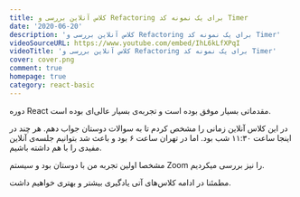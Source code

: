 ```yaml
---
title: کلاس آنلاین بررسی و Refactoring برای یک نمونه کد Timer
date: '2020-06-20'
description: 'کلاس آنلاین بررسی و Refactoring برای یک نمونه کد Timer'
videoSourceURL: https://www.youtube.com/embed/IhL6kLfXPqI
videoTitle: 'کلاس آنلاین بررسی و Refactoring برای یک نمونه کد Timer'
cover: cover.png
comment: true
homepage: true
category: react-basic
---
```


دوره React مقدماتی بسیار موفق بوده است و تجربه‌ی بسیار عالی‌ای بوده است.

در این کلاس آنلاین زمانی را مشخص کردم تا به سوالات دوستان جواب دهم. هر چند در اینجا ساعت ۱۱:۳۰ شب بود. اما در تهران ساعت ۶ بود و باعث شد بتوانیم جلسه‌ی آنلاین مفیدی را با هم داشته باشیم.

مشخصا اولین تجربه من با دوستان بود و سیستم Zoom را نیز بررسی میکردیم.

مطمئنا در ادامه کلاس‌های آتی یادگیری بیشتر و بهتری خواهیم داشت.
